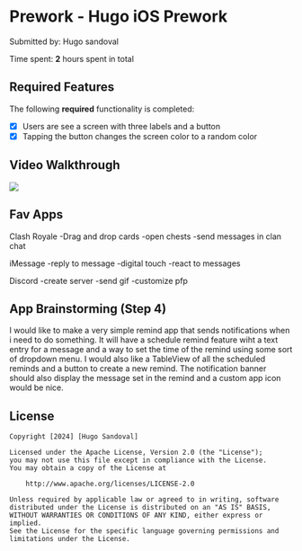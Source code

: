 # Prework - Hugo iOS Prework

Submitted by: Hugo sandoval

Time spent: **2** hours spent in total

## Required Features

The following **required** functionality is completed:

- [x] Users are see a screen with three labels and a button
- [x] Tapping the button changes the screen color to a random color
 
## Video Walkthrough

<div>
  <a href="https://i.imgur.com/Pi0MQp1.gifv">
    <img style="max-width:300px;" src="https://i.imgur.com/Pi0MQp1.gif">
  </a>
</div>

## Fav Apps

Clash Royale
-Drag and drop cards
-open chests
-send messages in clan chat

iMessage
-reply to message
-digital touch
-react to messages

Discord
-create server
-send gif
-customize pfp

## App Brainstorming (Step 4)

I would like to make a very simple remind app that sends notifications when i need to do something.  It will have a schedule remind feature wiht a text entry for a message and a way to set the time of the remind using some sort of dropdown menu.  I would also like a TableView of all the scheduled reminds and a button to create a new remind.  The notification banner should also display the message set in the remind and a custom app icon would be nice.


## License

    Copyright [2024] [Hugo Sandoval]

    Licensed under the Apache License, Version 2.0 (the "License");
    you may not use this file except in compliance with the License.
    You may obtain a copy of the License at

        http://www.apache.org/licenses/LICENSE-2.0

    Unless required by applicable law or agreed to in writing, software
    distributed under the License is distributed on an "AS IS" BASIS,
    WITHOUT WARRANTIES OR CONDITIONS OF ANY KIND, either express or implied.
    See the License for the specific language governing permissions and
    limitations under the License.
